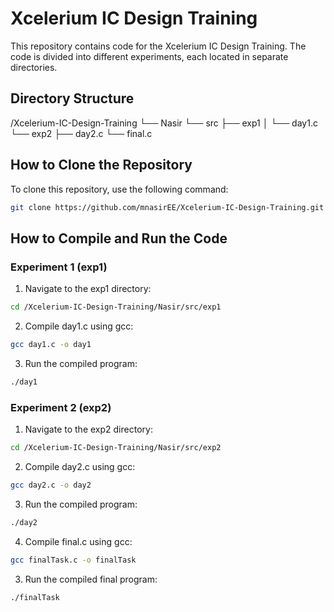 # Xcelerium IC Design Training

This repository contains code for the Xcelerium IC Design Training. The code is divided into different experiments, each located in separate directories.

## Directory Structure

/Xcelerium-IC-Design-Training
└── Nasir
└── src
├── exp1
│ └── day1.c
└── exp2
├── day2.c
└── final.c


## How to Clone the Repository

To clone this repository, use the following command:

```bash
git clone https://github.com/mnasirEE/Xcelerium-IC-Design-Training.git
```
## How to Compile and Run the Code
### Experiment 1 (exp1)

1. Navigate to the exp1 directory:

```bash
cd /Xcelerium-IC-Design-Training/Nasir/src/exp1
```

2. Compile day1.c using gcc:

```bash
gcc day1.c -o day1
```

3. Run the compiled program:

```bash
./day1
```

### Experiment 2 (exp2)


1. Navigate to the exp2 directory:

```bash
cd /Xcelerium-IC-Design-Training/Nasir/src/exp2
```

2. Compile day2.c using gcc:

```bash
gcc day2.c -o day2
```

3. Run the compiled program:

```bash
./day2
```
4. Compile final.c using gcc:

```bash
gcc finalTask.c -o finalTask
```

3. Run the compiled final program:

```bash
./finalTask
```


